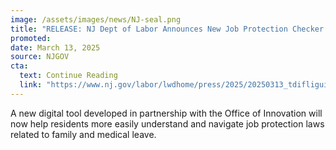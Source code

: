 ```yaml
---
image: /assets/images/news/NJ-seal.png
title: "RELEASE: NJ Dept of Labor Announces New Job Protection Checker to Guide Workers on Family and Medical Leave Laws"
promoted:
date: March 13, 2025
source: NJGOV
cta:
  text: Continue Reading
  link: "https://www.nj.gov/labor/lwdhome/press/2025/20250313_tdifliguide.shtml"
---
```

A new digital tool developed in partnership with the Office of Innovation will now help residents more easily understand and navigate job protection laws related to family and medical leave.
